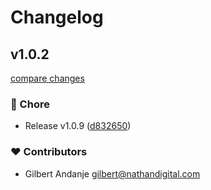 # Changelog


## v1.0.2

[compare changes](https://github.com/microservices-suite/node-microservices-suite/compare/v1.0.8...v1.0.2)

### 🏡 Chore

- Release v1.0.9 ([d832650](https://github.com/microservices-suite/node-microservices-suite/commit/d832650))

### ❤️ Contributors

- Gilbert Andanje <gilbert@nathandigital.com>


